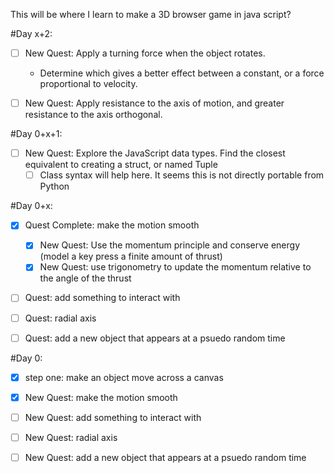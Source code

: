 This will be where I learn to make a 3D browser game in java script?

#Day x+2:
- [ ] New Quest: Apply a turning force when the object rotates. 
    - Determine which gives a better effect between a constant, or a force proportional
        to velocity.
- [ ] New Quest: Apply resistance to the axis of motion, and greater resistance to the axis orthogonal.


#Day 0+x+1:
 - [ ] New Quest: Explore the JavaScript data types. Find the closest equivalent to creating a struct, or named Tuple
    - [ ] Class syntax will help here. It seems this is not directly portable from Python

#Day 0+x:

 - [x] Quest Complete: make the motion smooth
 
    - [x] New Quest: Use the momentum principle and conserve energy (model a key press a finite amount of thrust)
    - [x] New Quest: use trigonometry to update the momentum relative to the angle of the thrust
 
 - [ ] Quest: add something to interact with
 - [ ] Quest: radial axis
 - [ ] Quest: add a new object that appears at a 
	psuedo random time

#Day 0:

 - [x] step one: make an object move across a canvas
 
 - [x] New Quest: make the motion smooth
 - [ ] New Quest: add something to interact with
 - [ ] New Quest: radial axis
 - [ ] New Quest: add a new object that appears at a 
	psuedo random time

    